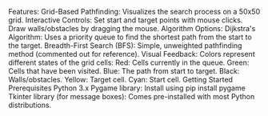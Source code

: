 Features:
Grid-Based Pathfinding: Visualizes the search process on a 50x50 grid.
Interactive Controls:
Set start and target points with mouse clicks.
Draw walls/obstacles by dragging the mouse.
Algorithm Options:
Dijkstra's Algorithm: Uses a priority queue to find the shortest path from the start to the target.
Breadth-First Search (BFS): Simple, unweighted pathfinding method (commented out for reference).
Visual Feedback: Colors represent different states of the grid cells:
Red: Cells currently in the queue.
Green: Cells that have been visited.
Blue: The path from start to target.
Black: Walls/obstacles.
Yellow: Target cell.
Cyan: Start cell.
Getting Started
Prerequisites
Python 3.x
Pygame library: Install using pip install pygame
Tkinter library (for message boxes): Comes pre-installed with most Python distributions.
